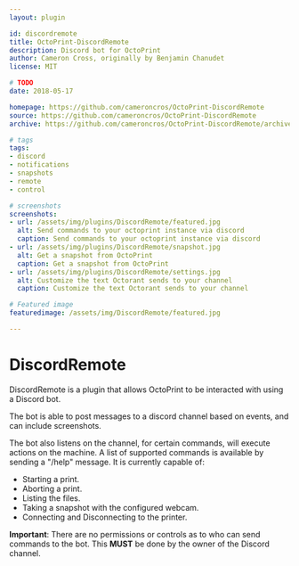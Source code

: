 ```yaml
---
layout: plugin

id: discordremote
title: OctoPrint-DiscordRemote
description: Discord bot for OctoPrint
author: Cameron Cross, originally by Benjamin Chanudet
license: MIT

# TODO
date: 2018-05-17

homepage: https://github.com/cameroncros/OctoPrint-DiscordRemote
source: https://github.com/cameroncros/OctoPrint-DiscordRemote
archive: https://github.com/cameroncros/OctoPrint-DiscordRemote/archive/master.zip

# tags
tags:
- discord
- notifications
- snapshots
- remote
- control

# screenshots
screenshots:
- url: /assets/img/plugins/DiscordRemote/featured.jpg
  alt: Send commands to your octoprint instance via discord
  caption: Send commands to your octoprint instance via discord
- url: /assets/img/plugins/DiscordRemote/snapshot.jpg
  alt: Get a snapshot from OctoPrint
  caption: Get a snapshot from OctoPrint
- url: /assets/img/plugins/DiscordRemote/settings.jpg
  alt: Customize the text Octorant sends to your channel
  caption: Customize the text Octorant sends to your channel

# Featured image
featuredimage: /assets/img/DiscordRemote/featured.jpg

---
```


# DiscordRemote

DiscordRemote is a plugin that allows OctoPrint to be interacted with using a Discord bot.

The bot is able to post messages to a discord channel based on events, and can include screenshots.

The bot also listens on the channel, for certain commands, will execute actions on the machine.
A list of supported commands is available by sending a "/help" message.
It is currently capable of:

* Starting a print.
* Aborting a print.
* Listing the files.
* Taking a snapshot with the configured webcam.
* Connecting and Disconnecting to the printer.


**Important**: There are no permissions or controls as to who can send commands to the bot. 
This **MUST** be done by the owner of the Discord channel.
